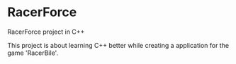 # RacerForce
RacerForce project in C++

This project is about learning C++ better while creating a application for the game 'RacerBile'. 
